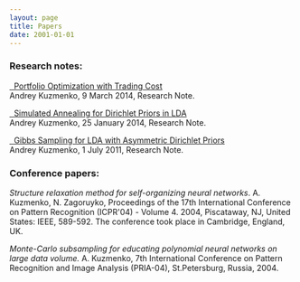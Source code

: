 ```yaml
---
layout: page
title: Papers
date: 2001-01-01
---
```


<h3>Research notes:</h3>

<a href="/resources/pdf/akuz_popt_cost.pdf"><i class="fa fa-file-pdf-o"></i>&nbsp; Portfolio Optimization with Trading Cost</a><br />
Andrey Kuzmenko, 9 March 2014, Research Note.

<a href="/resources/pdf/akuz_sim_ann_lda.pdf"><i class="fa fa-file-pdf-o"></i>&nbsp; Simulated Annealing for Dirichlet Priors in LDA</a><br />
Andrey Kuzmenko, 25 January 2014, Research Note.

<a href="/resources/pdf/akuz_lda_asym.pdf"><i class="fa fa-file-pdf-o"></i>&nbsp; Gibbs Sampling for LDA with Asymmetric Dirichlet Priors</a><br />
Andrey Kuzmenko, 1 July 2011, Research Note.

<h3>Conference papers:</h3>

<em>Structure relaxation method for self-organizing neural networks</em>. A. Kuzmenko, N. Zagoruyko, Proceedings of the 17th International Conference on Pattern Recognition (ICPR'04) - Volume 4. 2004, Piscataway, NJ, United States: IEEE, 589-592. The conference took place in Cambridge, England, UK.

<em>Monte-Carlo subsampling for educating polynomial neural networks on large data volume.</em> A. Kuzmenko, 7th International Conference on Pattern Recognition and Image Analysis (PRIA-04), St.Petersburg, Russia, 2004.